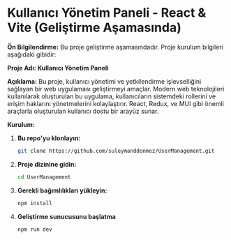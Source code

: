# Kullanıcı Yönetim Paneli - React & Vite (Geliştirme Aşamasında) 

**Ön Bilgilendirme:**
Bu proje geliştirme aşamasındadır. Proje kurulum bilgileri aşağıdaki gibidir:

**Proje Adı: Kullanıcı Yönetim Paneli**

**Açıklama:**
Bu proje, kullanıcı yönetimi ve yetkilendirme işlevselliğini sağlayan bir web uygulaması geliştirmeyi amaçlar. Modern web teknolojileri kullanılarak oluşturulan bu uygulama, kullanıcıların sistemdeki rollerini ve erişim haklarını yönetmelerini kolaylaştırır. React, Redux, ve MUI gibi önemli araçlarla oluşturulan kullanıcı dostu bir arayüz sunar. 

**Kurulum:**

1. **Bu repo'yu klonlayın:**
   ```bash
   git clone https://github.com/suleymanddonmez/UserManagement.git
   ```

2. **Proje dizinine gidin:**
   ```bash
   cd UserManagement
   ```
   
3. **Gerekli bağımlılıkları yükleyin:**
    ```bash
    npm install
    ```

4. **Geliştirme sunucusunu başlatma**
    ```bash
    npm run dev
    ```
